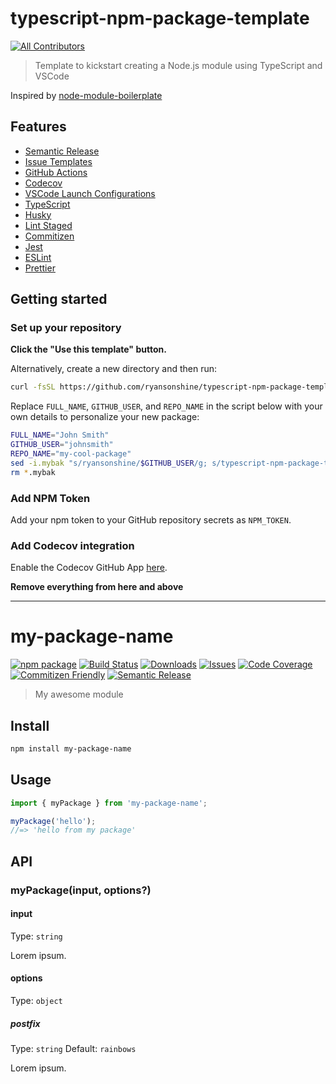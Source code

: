 # typescript-npm-package-template
<!-- ALL-CONTRIBUTORS-BADGE:START - Do not remove or modify this section -->
[![All Contributors](https://img.shields.io/badge/all_contributors-1-orange.svg?style=flat-square)](#contributors-)
<!-- ALL-CONTRIBUTORS-BADGE:END -->

> Template to kickstart creating a Node.js module using TypeScript and VSCode

Inspired by [node-module-boilerplate](https://github.com/sindresorhus/node-module-boilerplate)

## Features

- [Semantic Release](https://github.com/semantic-release/semantic-release)
- [Issue Templates](https://github.com/ryansonshine/typescript-npm-package-template/tree/main/.github/ISSUE_TEMPLATE)
- [GitHub Actions](https://github.com/ryansonshine/typescript-npm-package-template/tree/main/.github/workflows)
- [Codecov](https://about.codecov.io/)
- [VSCode Launch Configurations](https://github.com/ryansonshine/typescript-npm-package-template/blob/main/.vscode/launch.json)
- [TypeScript](https://www.typescriptlang.org/)
- [Husky](https://github.com/typicode/husky)
- [Lint Staged](https://github.com/okonet/lint-staged)
- [Commitizen](https://github.com/search?q=commitizen)
- [Jest](https://jestjs.io/)
- [ESLint](https://eslint.org/)
- [Prettier](https://prettier.io/)

## Getting started

### Set up your repository

**Click the "Use this template" button.**

Alternatively, create a new directory and then run:

```bash
curl -fsSL https://github.com/ryansonshine/typescript-npm-package-template/archive/main.tar.gz | tar -xz --strip-components=1
```

Replace `FULL_NAME`, `GITHUB_USER`, and `REPO_NAME` in the script below with your own details to personalize your new package:

```bash
FULL_NAME="John Smith"
GITHUB_USER="johnsmith"
REPO_NAME="my-cool-package"
sed -i.mybak "s/ryansonshine/$GITHUB_USER/g; s/typescript-npm-package-template\|my-package-name/$REPO_NAME/g; s/Ryan Sonshine/$FULL_NAME/g" package.json package-lock.json README.md
rm *.mybak
```

### Add NPM Token

Add your npm token to your GitHub repository secrets as `NPM_TOKEN`.

### Add Codecov integration

Enable the Codecov GitHub App [here](https://github.com/apps/codecov).

**Remove everything from here and above**

---

# my-package-name

[![npm package][npm-img]][npm-url]
[![Build Status][build-img]][build-url]
[![Downloads][downloads-img]][downloads-url]
[![Issues][issues-img]][issues-url]
[![Code Coverage][codecov-img]][codecov-url]
[![Commitizen Friendly][commitizen-img]][commitizen-url]
[![Semantic Release][semantic-release-img]][semantic-release-url]

> My awesome module

## Install

```bash
npm install my-package-name
```

## Usage

```ts
import { myPackage } from 'my-package-name';

myPackage('hello');
//=> 'hello from my package'
```

## API

### myPackage(input, options?)

#### input

Type: `string`

Lorem ipsum.

#### options

Type: `object`

##### postfix

Type: `string`
Default: `rainbows`

Lorem ipsum.

[build-img]:https://github.com/ryansonshine/typescript-npm-package-template/actions/workflows/release.yml/badge.svg
[build-url]:https://github.com/ryansonshine/typescript-npm-package-template/actions/workflows/release.yml
[downloads-img]:https://img.shields.io/npm/dt/typescript-npm-package-template
[downloads-url]:https://www.npmtrends.com/typescript-npm-package-template
[npm-img]:https://img.shields.io/npm/v/typescript-npm-package-template
[npm-url]:https://www.npmjs.com/package/typescript-npm-package-template
[issues-img]:https://img.shields.io/github/issues/ryansonshine/typescript-npm-package-template
[issues-url]:https://github.com/ryansonshine/typescript-npm-package-template/issues
[codecov-img]:https://codecov.io/gh/ryansonshine/typescript-npm-package-template/branch/main/graph/badge.svg
[codecov-url]:https://codecov.io/gh/ryansonshine/typescript-npm-package-template
[semantic-release-img]:https://img.shields.io/badge/%20%20%F0%9F%93%A6%F0%9F%9A%80-semantic--release-e10079.svg
[semantic-release-url]:https://github.com/semantic-release/semantic-release
[commitizen-img]:https://img.shields.io/badge/commitizen-friendly-brightgreen.svg
[commitizen-url]:http://commitizen.github.io/cz-cli/
